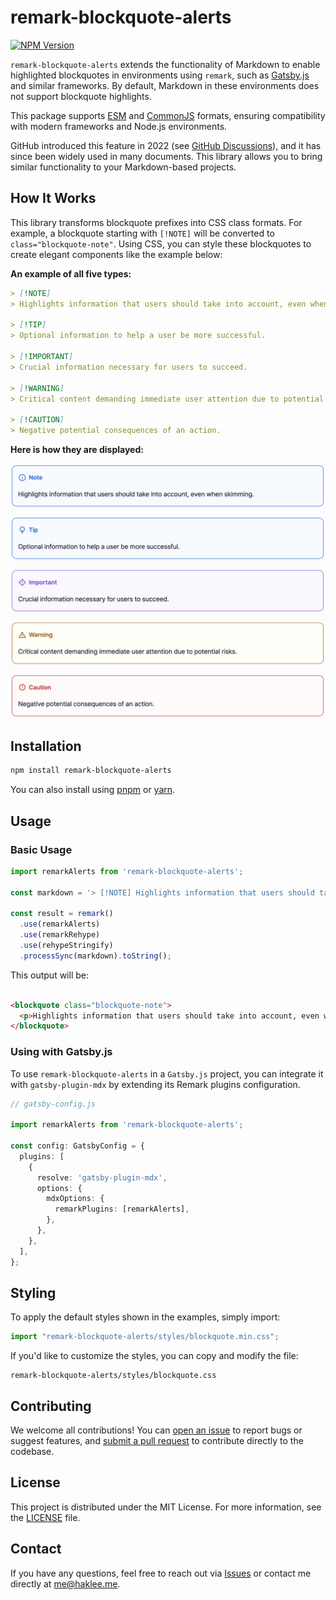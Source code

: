 # remark-blockquote-alerts

<a href="https://www.npmjs.com/package/remark-blockquote-alerts" target="_blank">
  <img src="https://img.shields.io/npm/v/remark-blockquote-alerts" alt="NPM Version" />
</a>

`remark-blockquote-alerts` extends the functionality of Markdown to enable highlighted blockquotes in environments
using `remark`, such as [Gatsby.js](https://gatsbyjs.com/) and similar frameworks. By default, Markdown in these
environments does not support blockquote highlights.

This package supports [ESM](https://nodejs.org/api/esm.html) and [CommonJS](https://nodejs.org/api/modules.html)
formats, ensuring compatibility with modern frameworks and Node.js environments.

GitHub introduced this feature in 2022 (see [GitHub Discussions](https://github.com/orgs/community/discussions/16925)),
and it has since been widely used in many documents. This library allows you to bring similar functionality to your
Markdown-based projects.

## How It Works

This library transforms blockquote prefixes into CSS class formats. For example, a blockquote starting with `[!NOTE]`
will be converted to `class="blockquote-note"`. Using CSS, you can style these blockquotes to create elegant components
like the example below:

**An example of all five types:**

```markdown
> [!NOTE]
> Highlights information that users should take into account, even when skimming.

> [!TIP]
> Optional information to help a user be more successful.

> [!IMPORTANT]
> Crucial information necessary for users to succeed.

> [!WARNING]
> Critical content demanding immediate user attention due to potential risks.

> [!CAUTION]
> Negative potential consequences of an action.
```

**Here is how they are displayed:**

<picture>
  <source media="(prefers-color-scheme: dark)" srcset="./docs/blockquote-sample-dark.png">
  <img alt="Blockquote-Sample" src="./docs/blockquote-sample-light.png" width="560">
</picture>

## Installation

```bash
npm install remark-blockquote-alerts
```

You can also install using [pnpm](https://pnpm.io/) or [yarn](https://yarnpkg.com/).

## Usage

### Basic Usage

```typescript
import remarkAlerts from 'remark-blockquote-alerts';

const markdown = '> [!NOTE] Highlights information that users should take into account, even when skimming.';

const result = remark()
  .use(remarkAlerts)
  .use(remarkRehype)
  .use(rehypeStringify)
  .processSync(markdown).toString();
```

This output will be:

```html

<blockquote class="blockquote-note">
  <p>Highlights information that users should take into account, even when skimming.</p>
</blockquote>
```

### Using with Gatsby.js

To use `remark-blockquote-alerts` in a `Gatsby.js` project, you can integrate it with `gatsby-plugin-mdx` by
extending its Remark plugins configuration.

```typescript
// gatsby-config.js

import remarkAlerts from 'remark-blockquote-alerts';

const config: GatsbyConfig = {
  plugins: [
    {
      resolve: 'gatsby-plugin-mdx',
      options: {
        mdxOptions: {
          remarkPlugins: [remarkAlerts],
        },
      },
    },
  ],
};
```

## Styling

To apply the default styles shown in the examples, simply import:

```typescript
import "remark-blockquote-alerts/styles/blockquote.min.css";
```

If you'd like to customize the styles, you can copy and modify the file:

```text
remark-blockquote-alerts/styles/blockquote.css
```

## Contributing

We welcome all contributions! You can [open an issue](https://github.com/nylon-bricks/remark-blockquote-alerts/issues)
to report bugs or suggest features,
and [submit a pull request](https://github.com/nylon-bricks/remark-blockquote-alerts/pulls) to contribute directly to
the codebase.

## License

This project is distributed under the MIT License. For more information, see the [LICENSE](./LICENSE) file.

## Contact

If you have any questions, feel free to reach out
via [Issues](https://github.com/nylon-bricks/remark-blockquote-alerts/issues) or contact me directly
at [me@haklee.me](mailto:me@haklee.me).
